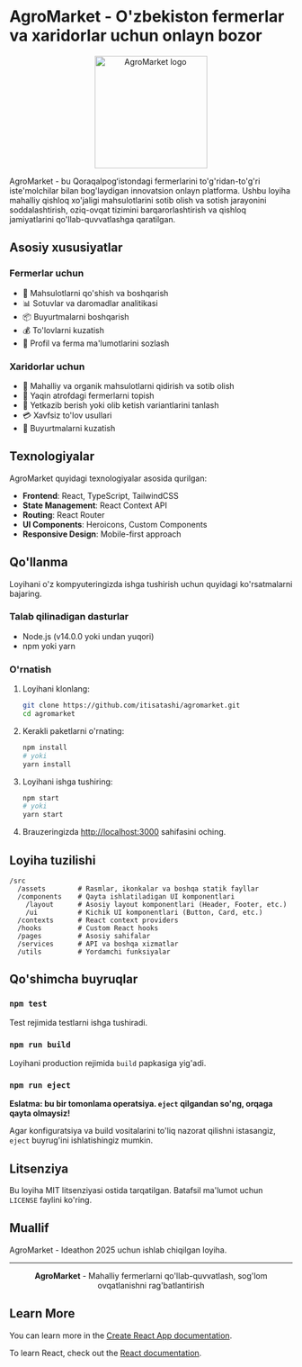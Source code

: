 # AgroMarket - O'zbekiston fermerlar va xaridorlar uchun onlayn bozor

<p style="text-align: center;">
  <img src="src/assets/logo.png" alt="AgroMarket logo" width="200"/>
</p>

AgroMarket - bu Qoraqalpogʻistondagi fermerlarini to'g'ridan-to'g'ri iste'molchilar bilan bog'laydigan innovatsion onlayn platforma. Ushbu loyiha mahalliy qishloq xo'jaligi mahsulotlarini sotib olish va sotish jarayonini soddalashtirish, oziq-ovqat tizimini barqarorlashtirish va qishloq jamiyatlarini qo'llab-quvvatlashga qaratilgan.

## Asosiy xususiyatlar

### Fermerlar uchun
- 🌱 Mahsulotlarni qo'shish va boshqarish
- 📊 Sotuvlar va daromadlar analitikasi
- 📦 Buyurtmalarni boshqarish
- 💰 To'lovlarni kuzatish
- 👤 Profil va ferma ma'lumotlarini sozlash

### Xaridorlar uchun
- 🛒 Mahalliy va organik mahsulotlarni qidirish va sotib olish
- 📍 Yaqin atrofdagi fermerlarni topish
- 🚚 Yetkazib berish yoki olib ketish variantlarini tanlash
- 💳 Xavfsiz to'lov usullari
- 📱 Buyurtmalarni kuzatish

## Texnologiyalar

AgroMarket quyidagi texnologiyalar asosida qurilgan:

- **Frontend**: React, TypeScript, TailwindCSS
- **State Management**: React Context API
- **Routing**: React Router
- **UI Components**: Heroicons, Custom Components
- **Responsive Design**: Mobile-first approach

## Qo'llanma

Loyihani o'z kompyuteringizda ishga tushirish uchun quyidagi ko'rsatmalarni bajaring.

### Talab qilinadigan dasturlar

- Node.js (v14.0.0 yoki undan yuqori)
- npm yoki yarn

### O'rnatish

1. Loyihani klonlang:
   ```bash
   git clone https://github.com/itisatashi/agromarket.git
   cd agromarket
   ```

2. Kerakli paketlarni o'rnating:
   ```bash
   npm install
   # yoki
   yarn install
   ```

3. Loyihani ishga tushiring:
   ```bash
   npm start
   # yoki
   yarn start
   ```

4. Brauzeringizda [http://localhost:3000](http://localhost:3000) sahifasini oching.

## Loyiha tuzilishi

```
/src
  /assets        # Rasmlar, ikonkalar va boshqa statik fayllar
  /components    # Qayta ishlatiladigan UI komponentlari
    /layout      # Asosiy layout komponentlari (Header, Footer, etc.)
    /ui          # Kichik UI komponentlari (Button, Card, etc.)
  /contexts      # React context providers
  /hooks         # Custom React hooks
  /pages         # Asosiy sahifalar
  /services      # API va boshqa xizmatlar
  /utils         # Yordamchi funksiyalar
```

## Qo'shimcha buyruqlar

### `npm test`

Test rejimida testlarni ishga tushiradi.

### `npm run build`

Loyihani production rejimida `build` papkasiga yig'adi.

### `npm run eject`

**Eslatma: bu bir tomonlama operatsiya. `eject` qilgandan so'ng, orqaga qayta olmaysiz!**

Agar konfiguratsiya va build vositalarini to'liq nazorat qilishni istasangiz, `eject` buyrug'ini ishlatishingiz mumkin.

## Litsenziya

Bu loyiha MIT litsenziyasi ostida tarqatilgan. Batafsil ma'lumot uchun `LICENSE` faylini ko'ring.

## Muallif

AgroMarket - Ideathon 2025 uchun ishlab chiqilgan loyiha.

---

<p  style="text-align: center;">
  <b>AgroMarket</b> - Mahalliy fermerlarni qo'llab-quvvatlash, sog'lom ovqatlanishni rag'batlantirish
</p>

## Learn More

You can learn more in the [Create React App documentation](https://facebook.github.io/create-react-app/docs/getting-started).

To learn React, check out the [React documentation](https://reactjs.org/).

